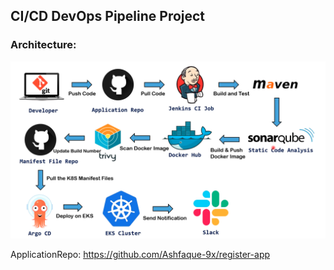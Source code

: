 ## CI/CD DevOps Pipeline Project

### Architecture:

![image alt](https://github.com/KarampudiKarthik/Devops-Projects/blob/main/images/4.png?raw=true)


ApplicationRepo: https://github.com/Ashfaque-9x/register-app
